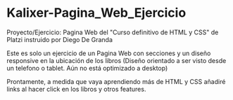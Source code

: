 # Kalixer-Pagina_Web_Ejercicio
Proyecto/Ejercicio: Pagina Web del "Curso definitivo de HTML y CSS" de Platzi instruido por Diego De Granda

Este es solo un ejercicio de un Pagina Web con secciones y un diseño responsive en la ubicación de los libros (Diseño orientado a ser visto desde un telefono o tablet. Aún no está optimizado a desktop)

Prontamente, a medida que vaya aprendiendo más de HTML y CSS añadiré links al hacer click en los libros y otros features.
